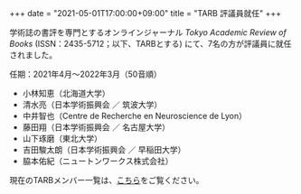 +++
date = "2021-05-01T17:00:00+09:00"
title = "TARB 評議員就任"
+++

学術誌の書評を専門とするオンラインジャーナル *Tokyo Academic Review of Books* (ISSN：2435-5712；以下、TARBとする) にて、7名の方が評議員に就任されました。

任期：2021年4月〜2022年3月（50音順）
* 小林知恵（北海道大学）
* 清水亮（日本学術振興会 ／ 筑波大学）
* 中井智也（Centre de Recherche en Neuroscience de Lyon）
* 藤田翔（日本学術振興会 ／ 名古屋大学）
* 山下琢磨（東北大学）
* 吉田駿太朗（日本学術振興会 ／ 早稲田大学）
* 脇本佑紀（ニュートンワークス株式会社）

現在のTARBメンバー一覧は、[こちら](https://tarb.yamanami.tokyo/p/about.html)をご覧ください。
